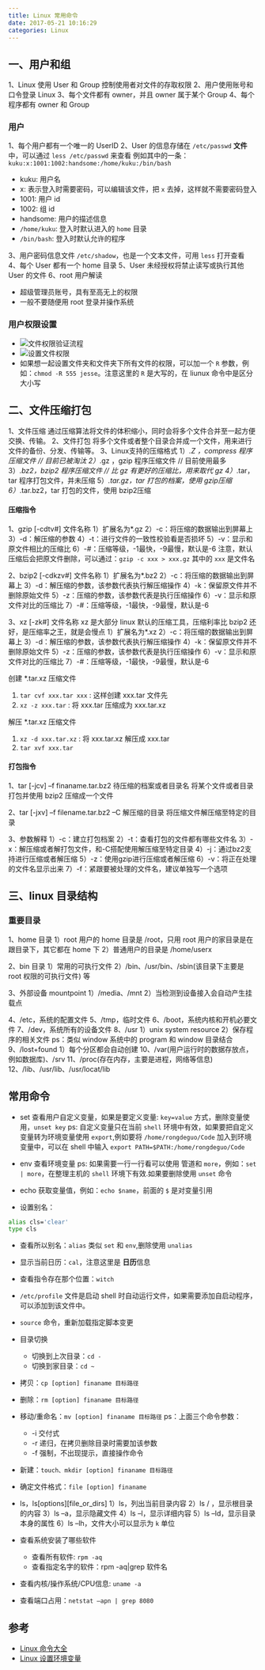 ```yaml
---
title: Linux 常用命令
date: 2017-05-21 10:16:29
categories: Linux
---
```


## 一、用户和组
1、Linux 使用 User 和 Group 控制使用者对文件的存取权限
2、用户使用账号和口令登录 Linux
3、每个文件都有 owner，并且 owner 属于某个 Group
4、每个程序都有 owner 和 Group

### 用户
1、每个用户都有一个唯一的 UserID
2、User 的信息存储在 `/etc/passwd` **文件** 中，可以通过 `less /etc/passwd` 来查看
例如其中的一条：`kuku:x:1001:1002:handsome:/home/kuku:/bin/bash`
- kuku: 用户名
- x: 表示登入时需要密码，可以编辑该文件，把 `x` 去掉，这样就不需要密码登入
- 1001: 用户 id
- 1002: 组 id
- handsome: 用户的描述信息
- `/home/kuku`: 登入时默认进入的 `home` 目录
- `/bin/bash`: 登入时默认允许的程序

3、用户密码信息文件 `/etc/shadow`，也是一个文本文件，可用 `less` 打开查看
4、每个 User 都有一个 home 目录
5、User 未经授权将禁止读写或执行其他 User 的文件
6、root 用户解读
- 超级管理员账号，具有至高无上的权限
- 一般不要随便用 root 登录并操作系统

### 用户权限设置
- ![文件权限验证流程](http://od6sd4xau.bkt.clouddn.com/linux-1.png)
- ![设置文件权限](http://od6sd4xau.bkt.clouddn.com/linux-2.png)
- 如果想一起设置文件夹和文件夹下所有文件的权限，可以加一个 `R` 参数，例如：`chmod -R 555 jesse`。注意这里的 `R` 是大写的，在 liunux 命令中是区分大小写


## 二、文件压缩打包
1、文件压缩
	通过压缩算法将文件的体积缩小，同时会将多个文件合并至一起方便交换、传输。
2、文件打包
	将多个文件或者整个目录合并成一个文件，用来进行文件的备份、分发、传输等。
3、Linux支持的压缩格式
	1）*.Z ，compress 程序压缩文件 // 目前已被淘汰
	2）*.gz ，gzip 程序压缩文件 // 目前使用最多
	3）*.bz2，bzip2 程序压缩文件 // 比 gz 有更好的压缩比，用来取代 gz
	4）*.tar，tar 程序打包文件，并未压缩
	5）*.tar.gz，tar 打包的档案，使用 gzip压缩
	6）*.tar.bz2，tar 打包的文件，使用 bzip2压缩

#### 压缩指令
1、gzip [-cdtv#] 文件名称
	1）扩展名为*.gz
	2）-c：将压缩的数据输出到屏幕上
	3）-d：解压缩的参数
	4）-t：进行文件的一致性校验看是否损坏
	5）-v：显示和原文件相比的压缩比
	6）-#：压缩等级，-1最快，-9最慢，默认是-6
注意，默认压缩后会把原文件删除，可以通过：`gzip -c xxx > xxx.gz` 其中的 `xxx` 是文件名

2、bzip2 [-cdkzv#] 文件名称
	1）扩展名为*.bz2
	2）-c：将压缩的数据输出到屏幕上
	3）-d：解压缩的参数，该参数代表执行解压缩操作
	4）-k：保留原文件并不删除原始文件
	5）-z：压缩的参数，该参数代表是执行压缩操作
	6）-v：显示和原文件对比的压缩比
	7）-#：压缩等级，-1最快，-9最慢，默认是-6

3、xz [-zk#] 文件名称
xz 是大部分 linux 默认的压缩工具，压缩利率比 bzip2 还好，是压缩率之王，就是会慢点
	1）扩展名为*.xz
	2）-c：将压缩的数据输出到屏幕上
	3）-d：解压缩的参数，该参数代表执行解压缩操作
	4）-k：保留原文件并不删除原始文件
	5）-z：压缩的参数，该参数代表是执行压缩操作
	6）-v：显示和原文件对比的压缩比
	7）-#：压缩等级，-1最快，-9最慢，默认是-6

创建 *.tar.xz 压缩文件
1) `tar cvf xxx.tar xxx` : 这样创建 xxx.tar 文件先
2) `xz -z xxx.tar` : 将 xxx.tar 压缩成为 xxx.tar.xz

解压 *.tar.xz 压缩文件
1) `xz -d xxx.tar.xz` : 将 xxx.tar.xz 解压成 xxx.tar
2) `tar xvf xxx.tar`

#### 打包指令
1、tar [-jcv] –f finaname.tar.bz2 待压缩的档案或者目录名
将某个文件或者目录打包并使用 bzip2 压缩成一个文件

2、tar [-jxv] –f filename.tar.bz2 –C 解压缩的目录
将压缩文件解压缩至特定的目录

3、参数解释
	1）-c：建立打包档案
	2）-t：查看打包的文件都有哪些文件名
	3）-x：解压缩或者解打包文件，和-C搭配使用解压缩至特定目录
	4）-j：通过bz2支持进行压缩或者解压缩
	5）-z：使用gzip进行压缩或者解压缩
	6）-v：将正在处理的文件名显示出来
	7）-f：紧跟要被处理的文件名，建议单独写一个选项

## 三、linux 目录结构
### 重要目录
1、home 目录
	1）root 用户的 home 目录是 /root，只用 root 用户的家目录是在跟目录下，其它都在 home 下
	2）普通用户的目录是 /home/userx

2、bin 目录
	1）常用的可执行文件
	2）/bin、/usr/bin、/sbin(该目录下主要是 root 权限的可执行文件) 等

3、外部设备 mountpoint
	1）/media、/mnt
	2）当检测到设备接入会自动产生挂载点

4、/etc，系统的配置文件
5、/tmp，临时文件
6、/boot，系统内核和开机必要文件
7、/dev，系统所有的设备文件
8、/usr
	1）unix system resource
	2）保存程序的相关文件
	ps：类似 window 系统中的 program 和 window 目录结合
9、/lost+found
1）每个分区都会自动创建
10、/var(用户运行时的数据存放点，例如数据库)、/srv
11、/proc(存在内存，主要是进程，网络等信息)
12、/lib、/usr/lib、/usr/locat/lib


## 常用命令
- set 查看用户自定义变量，如果是要定义变量: `key=value` 方式，删除变量使用，`unset key`
ps: 自定义变量只在当前 `shell` 环境中有效，如果要把自定义变量转为环境变量使用 `export`,例如要将 `/home/rongdeguo/Code` 加入到环境变量中，可以在 shell 中输入
`export PATH=$PATH:/home/rongdeguo/Code`

- env 查看环境变量
ps: 如果需要一行一行看可以使用 管道和 `more`，例如：`set | more`，在整理主机的 `shell` 环境下有效.如果要删除使用 `unset` 命令

- echo 获取变量值，例如：`echo $name`，前面的 `$` 是对变量引用
- 设置别名：
```bash
alias cls='clear'
type cls
```
- 查看所以别名：`alias` 类似 `set` 和 `env`,删除使用 `unalias`
- 显示当前日历：`cal`，注意这里是 **日历**信息
- 查看指令存在那个位置：`witch`
- `/etc/profile` 文件是启动 shell 时自动运行文件，如果需要添加自启动程序，可以添加到该文件中。
- `source` 命令，重新加载指定脚本变更
- 目录切换
	* 切换到上次目录：`cd -`
	* 切换到家目录：`cd ~`
- 拷贝：`cp [option] finaname 目标路径`
- 删除：`rm [option] finaname 目标路径`
- 移动/重命名：`mv [option] finaname 目标路径`
ps：上面三个命令参数：
	* -i 交付式
	* -r 递归，在拷贝删除目录时需要加该参数
	* -f 强制，不出现提示，直接操作命令
- 新建：`touch、mkdir [option] finaname 目标路径`
- 确定文件格式：`file [option] finaname`

- ls，ls[options][file_or_dirs]
	1）ls，列出当前目录内容
	2）ls / ，显示根目录的内容
	3）ls –a，显示隐藏文件
	4）ls –l，显示详细内容
	5）ls –ld，显示目录本身的属性
	6）ls –lh，文件大小可以显示为 `k` 单位

- 查看系统安装了哪些软件
	* 查看所有软件: `rpm -aq` 
	* 查看指定名字的软件：rpm -aq|grep 软件名

- 查看内核/操作系统/CPU信息: `uname -a`  
- 查看端口占用：`netstat –apn | grep 8080`

## 参考
- [Linux 命令大全](http://man.linuxde.net/)
- [Linux 设置环境变量](http://www.cnblogs.com/haore147/p/3633116.html)
